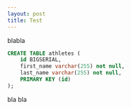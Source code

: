 ```yaml
---
layout: post
title: Test
---
```


blabla

```sql
CREATE TABLE athletes (
    id BIGSERIAL,
    first_name varchar(255) not null,
    last_name varchar(255) not null,
    PRIMARY KEY (id)
);
```

bla bla